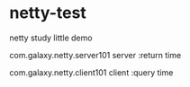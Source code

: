 netty-test
==========

netty study little  demo

com.galaxy.netty.server101 server :return time

com.galaxy.netty.client101 client :query time
